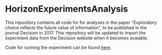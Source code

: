 # HorizonExperimentsAnalysis
This repository contains all code for for analyses in the paper "Exploratory choice reflects the future value of information", to be published in the journal Decision in 2017. This repository will be updated to import the experiment data from the Decision website when it becomes avaiable.

Code for running the experiment can be found [here](https://github.com/NYUCCL/HorizonExperiments).
